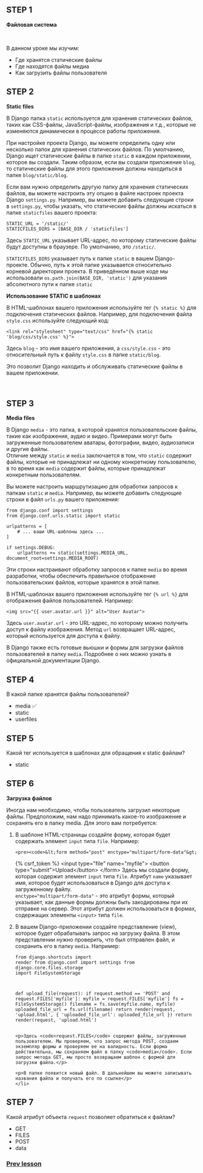 ## STEP 1

<p><strong>Файловая система</strong><strong> </strong></p>

<p> </p>

<p>В данном уроке мы изучим:</p>

<ul>
	<li>Где хранятся статические файлы </li>
	<li>Где находятся файлы медиа</li>
	<li>Как загрузить файлы пользователя</li>
</ul>

## STEP 2

<p><strong>Static files</strong></p>

<p>В Django папка <code>static</code> используется для хранения статических файлов, таких как CSS-файлы, JavaScript-файлы, изображения и т.д., которые не изменяются динамически в процессе работы приложения.</p>

<p>При настройке проекта Django, вы можете определить одну или несколько папок для хранения статических файлов. По умолчанию, Django ищет статические файлы в папке <code>static</code> в каждом приложении, которое вы создали. Таким образом, если вы создали приложение <code>blog</code>, то статические файлы для этого приложения должны находиться в папке <code>blog/static/blog</code>.</p>

<p>Если вам нужно определить другую папку для хранения статических файлов, вы можете настроить эту опцию в файле настроек проекта Django <code>settings.py</code>. Например, вы можете добавить следующие строки в <code>settings.py</code>, чтобы указать, что статические файлы должны искаться в папке <code>staticfiles</code> вашего проекта:</p>

<pre><code>STATIC_URL = '/static/'
STATICFILES_DIRS = [BASE_DIR / 'staticfiles']</code>
</pre>

<p>Здесь <code>STATIC_URL</code> указывает URL-адрес, по которому статические файлы будут доступны в браузере. По умолчанию, это <code>/static/</code>.</p>

<p><code>STATICFILES_DIRS</code> указывает путь к папке <code>static</code> в вашем Django-проекте. Обычно, путь к этой папке указывается относительно корневой директории проекта. В приведённом выше коде мы использовали <code>os.path.join(BASE_DIR, 'static')</code> для указания абсолютного пути к папке <code>static</code></p>

<p><strong>Использование STATIC в шаблонах</strong></p>

<p>В HTML-шаблонах вашего приложения используйте тег <code>{% static %}</code> для подключения статических файлов. Например, для подключения файла <code>style.css</code> используйте следующий код:</p>

<pre><code>&lt;link rel="stylesheet" type="text/css" href="{% static 'blog/css/style.css' %}"&gt;</code></pre>

<p>Здесь <code>blog</code> - это имя вашего приложения, а <code>css/style.css</code> - это относительный путь к файлу <code>style.css</code> в папке <code>static/blog</code>.</p>

<p>Это позволит Django находить и обслуживать статические файлы в вашем приложении.</p>

<p> </p>

<ol>
</ol>

## STEP 3

<p><strong>Media files</strong></p>

<p>В Django <code>media</code> - это папка, в которой хранятся пользовательские файлы, такие как изображения, аудио и видео. Примерами могут быть загруженные пользователем аватары, фотографии, видео, аудиозаписи и другие файлы.<br>
Отличие между <code>static</code> и <code>media</code> заключается в том, что <code>static</code> содержит файлы, которые не принадлежат ни одному конкретному пользователю, в то время как <code>media</code> содержит файлы, которые принадлежат конкретным пользователям.</p>

<p>Вы можете настроить маршрутизацию для обработки запросов к папкам <code>static</code> и <code>media</code>. Например, вы можете добавить следующие строки в файл <code>urls.py</code> вашего приложения:</p>

<pre><code>from django.conf import settings
from django.conf.urls.static import static

urlpatterns = [
    # ... ваши URL-шаблоны здесь ...
]

if settings.DEBUG:
    urlpatterns += static(settings.MEDIA_URL, document_root=settings.MEDIA_ROOT)</code></pre>

<p>Эти строки настраивают обработку запросов к папке <code>media</code> во время разработки, чтобы обеспечить правильное отображение пользовательских файлов, которые хранятся в этой папке.</p>

<p>В HTML-шаблонах вашего приложения используйте тег <code>{% url %}</code> для отображения файлов пользователей. Например:</p>

<pre><code>&lt;img src="{{ user.avatar.url }}" alt="User Avatar"&gt;</code></pre>

<p>Здесь <code>user.avatar.url</code> - это URL-адрес, по которому можно получить доступ к файлу изображения. Метод <code>url</code> возвращает URL-адрес, который используется для доступа к файлу.</p>

<p>В Django также есть готовые вьюшки и формы для загрузки файлов пользователей в папку <code>media</code>. Подробнее о них можно узнать в официальной документации Django.</p>

## STEP 4 

<p>В какой папке хранятся файлы пользователей?</p>

- media ✅
- static
- userfiles

## STEP 5

<p>Какой тег используется в шаблонах для обращения к static файлам?</p>

- static

## STEP 6

<p><strong>Загрузка файлов</strong></p>

<p>Иногда нам необходимо, чтобы пользователь загрузил некоторые файлы. Предположим, нам надо принимать какое-то изображение и сохранять его в папку media. Для этого вам потребуется:</p>

<ol>
	<li>В шаблоне HTML-страницы создайте форму, которая будет содержать элемент <code>input</code> типа <code>file</code>. Например:

	<pre><code>&lt;form method="post" enctype="multipart/form-data"&gt;
  {% csrf_token %}
  &lt;input type="file" name="myfile"&gt;
  &lt;button type="submit"&gt;Upload&lt;/button&gt;
&lt;/form&gt;</code></pre>
	Здесь мы создали форму, которая содержит элемент <code>input</code> типа <code>file</code>. Атрибут <code>name</code> указывает имя, которое будет использоваться в Django для доступа к загруженному файлу.<br>
	<code>enctype="multipart/form-data"</code> - это атрибут формы, который указывает, как данные формы должны быть закодированы при их отправке на сервер. Этот атрибут должен использоваться в формах, содержащих элементы <code>&lt;input&gt;</code> типа <code>file</code>.</li>
	<li>В вашем Django-приложении создайте представление (view), которое будет обрабатывать запрос на загрузку файла. В этом представлении нужно проверить, что был отправлен файл, и сохранить его в папку <code>media</code>. Например:
	<pre><code>from django.shortcuts import render
from django.conf import settings
from django.core.files.storage import FileSystemStorage

def upload_file(request):
    if request.method == 'POST' and request.FILES['myfile']:
        myfile = request.FILES['myfile']
        fs = FileSystemStorage()
        filename = fs.save(myfile.name, myfile)
        uploaded_file_url = fs.url(filename)
        return render(request, 'upload.html', {
            'uploaded_file_url': uploaded_file_url
        })
    return render(request, 'upload.html')</code></pre>

	<p>Здесь <code>request.FILES</code> содержит файлы, загруженные пользователем. Мы проверяем, что запрос метода POST, создаем экземпляр формы и проверяем ее на валидность. Если форма действительна, мы сохраняем файл в папку <code>media</code>. Если запрос метода GET, мы просто возвращаем шаблон с формой для загрузки файла.</p>

	<p>В папке появится новый файл. В дальнейшем вы можете записывать названия файла и получать его по ссылке</p>
	</li>
</ol>

## STEP 7

<p>Какой атрибут объекта <code>request</code> позволяет обратиться к файлам?</p>

- GET
- FILES
- POST
- data


### [Prev lesson](/book/module_1/lesson_3.md)
